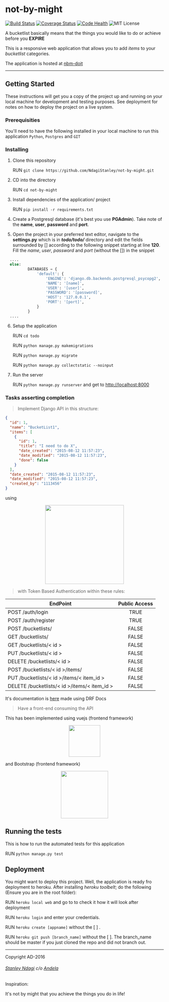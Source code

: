 # not-by-might

[![Build Status](https://semaphoreci.com/api/v1/stanmd/not-by-might/branches/feature-review/badge.svg)](https://semaphoreci.com/stanmd/not-by-might)
[![Coverage Status](https://coveralls.io/repos/github/NdagiStanley/not-by-might/badge.svg?branch=feature-review)](https://coveralls.io/github/NdagiStanley/not-by-might?branch=feature-review)
[![Code Health](https://landscape.io/github/NdagiStanley/not-by-might/feature-review/landscape.svg?style=flat)](https://landscape.io/github/NdagiStanley/not-by-might/feature-review)
![MIT License](https://img.shields.io/github/license/mashape/apistatus.svg)

A bucketlist basically means that the things you would like to do or achieve before you **EXPIRE**

This is a responsive web application that allows you to add *items* to your *bucketlist* categories.

The application is hosted at [nbm-doit](http://nbm-doit.herokuapp.com)

----

## Getting Started

These instructions will get you a copy of the project up and running on your local machine for development and testing purposes. See deployment for notes on how to deploy the project on a live system.

### Prerequisities

You'll need to have the following installed in your local machine to run this application
```Python```, ```Postgres``` and ```GIT```

### Installing

1. Clone this repository

    RUN ```git clone https://github.com/NdagiStanley/not-by-might.git```

2. CD into the directory

    RUN ```cd not-by-might```

3. Install dependencies of the application/ project

    RUN ```pip install -r requirements.txt```

4. Create a Postgresql database (it's best you use **PGAdmin**). Take note of the **name**, **user**, **password** and **port**.

5. Open the project in your preferred text editor, navigate to the **settings.py** which is in **_todo/todo/_** directory and edit the fields surrounded by [] according to the following snippet starting at line **120**. Fill the _name_, _user_, _password_ and _port_ (without the []) in the snippet

  ```python
    ....
    else:
            DATABASES = {
                'default': {
                    'ENGINE': 'django.db.backends.postgresql_psycopg2',
                    'NAME': '[name]',
                    'USER': '[user]',
                    'PASSWORD': '[password]',
                    'HOST': '127.0.0.1',
                    'PORT': '[port]',
                }
            }
    ....

  ```

6. Setup the application

    RUN ```cd todo ```

    RUN ```python manage.py makemigrations```

    RUN ```python manage.py migrate```

    RUN ```python manage.py collectstatic --noinput```

7. Run the server

    RUN ```python manage.py runserver``` and get to [http://localhost:8000](http://localhost:8000)

### Tasks asserting completion

> Implement Django API in this structure:

```json
{
  "id": 1,
  "name": "BucketList1",
  "items": [
    {
      "id": 1,
      "title": "I need to do X",
      "date_created": "2015-08-12 11:57:23",
      "date_modified": "2015-08-12 11:57:23",
      "done": false
    }
  ],
  "date_created": "2015-08-12 11:57:23",
  "date_modified": "2015-08-12 11:57:23",
  "created_by": "1113456"
}
```

using

<div align="center"><img width="250" src="https://cms-assets.tutsplus.com/uploads/users/45/posts/19786/preview_image/django-rest-framework-wide-retina-preview.gif"></div>

> with Token Based Authentication within these rules:

| EndPoint      |   Public Access   |
| ---- |:----: |
| POST /auth/login  |  TRUE     |
| POST /auth/register   |  TRUE     |
| POST /bucketlists/    |  FALSE    |
| GET /bucketlists/     |  FALSE    |
| GET /bucketlists/< id >   |   FALSE   |
| PUT /bucketlists/< id >   |   FALSE   |
| DELETE /bucketlists/< id >    |   FALSE   |
| POST /bucketlists/< id >/items/   |   FALSE   |
| PUT /bucketlists/< id >/items/< item_id >     |   FALSE   |
| DELETE /bucketlists/< id >/items/< item_id >      |   FALSE   |

It's documentation is [here](https://nbm-doit.herokuapp.com/api/v1/docs/) made using DRF Docs

> Have a front-end consuming the API

This has been implemented using vuejs (frontend framework)
<div align="center"><a href="http://vuejs.org" target="_blank"><img width="100"src="http://vuejs.org/images/logo.png"></a></div>

and Bootstrap (frontend framework)

<div align="center"><img width="150"src="https://i.imgur.com/RCyaJpq.png">
</div>


## Running the tests

This is how to run the automated tests for this application

RUN ```python manage.py test```

## Deployment

You might want to deploy this project. Well, the application is ready fro deployment to heroku. After installing _heroku toolbelt_; do the following (Ensure you are in the root folder):

RUN ```heroku local web``` and go to to check it how it will look after deployment

RUN ```heroku login``` and enter your credentials.

RUN ```heroku create [appname]``` without the [ ] .

RUN ```heroku git push [branch_name]``` without the [ ]. The branch_name should be master if you just cloned the repo and did not branch out.

----

Copyright AD-2016
###### [Stanley Ndagi](https://stanmd.tk) c/o [Andela](http://andela.com)

Inspiration:

It's not by might that you achieve the things you do in life!
